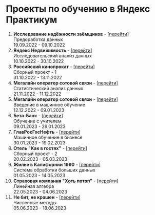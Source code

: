 # Проекты по обучению в Яндекс Практикум

<ol>
<li>
  <b>Исследование надёжности заёмщиков</b> - [<a href = "https://github.com/dopbteam/ya_practicum/tree/main/1.%D0%98%D1%81%D1%81%D0%BB%D0%B5%D0%B4%D0%BE%D0%B2%D0%B0%D0%BD%D0%B8%D0%B5%20%D0%BD%D0%B0%D0%B4%D1%91%D0%B6%D0%BD%D0%BE%D1%81%D1%82%D0%B8%20%D0%B7%D0%B0%D1%91%D0%BC%D1%89%D0%B8%D0%BA%D0%BE%D0%B2">перейти</a>]
  <br>
  Предоработка данных
  <br>
  19.09.2022 - 09.10.2022
</li>
<li>
  <b>Яндекс Недвижимость</b> - [<a href = "https://github.com/dopbteam/ya_practicum/tree/main/2.%D0%AF%D0%BD%D0%B4%D0%B5%D0%BA%D1%81%20%D0%9D%D0%B5%D0%B4%D0%B2%D0%B8%D0%B6%D0%B8%D0%BC%D0%BE%D1%81%D1%82%D1%8C">перейти</a>]
  <br>
  Исследовательский анализ данных
  <br>
  10.10.2022 - 30.10.2022
</li><li>
  <b>Российский кинопрокат</b> - [<a href = "https://github.com/dopbteam/ya_practicum/tree/main/3.%D0%A0%D0%BE%D1%81%D1%81%D0%B8%D0%B9%D1%81%D0%BA%D0%B8%D0%B9%20%D0%BA%D0%B8%D0%BD%D0%BE%D0%BF%D1%80%D0%BE%D0%BA%D0%B0%D1%82">перейти</a>]
  <br>
  Сборный проект - 1
  <br>
  31.10.2022 - 13.11.2022
</li>
  <li>
  <b>Мегалайн оператор сотовой связи</b> - [<a href = "https://github.com/dopbteam/ya_practicum/tree/main/4.%D0%9C%D0%B5%D0%B3%D0%B0%D0%BB%D0%B0%D0%B9%D0%BD%20%D0%BE%D0%BF%D0%B5%D1%80%D0%B0%D1%82%D0%BE%D1%80%20%D1%81%D0%BE%D1%82%D0%BE%D0%B2%D0%BE%D0%B9%20%D1%81%D0%B2%D1%8F%D0%B7%D0%B8">перейти</a>]
  <br>
  Статистический анализ данных
  <br>
  21.11.2022 - 11.12.2022
</li>
  <li>
  <b>Мегалайн оператор сотовой связи</b> - [<a href = "https://github.com/dopbteam/ya_practicum/tree/main/5.%D0%9C%D0%B5%D0%B3%D0%B0%D0%BB%D0%B0%D0%B9%D0%BD%20%D0%BE%D0%BF%D0%B5%D1%80%D0%B0%D1%82%D0%BE%D1%80%20%D1%81%D0%BE%D1%82%D0%BE%D0%B2%D0%BE%D0%B9%20%D1%81%D0%B2%D1%8F%D0%B7%D0%B8">перейти</a>]
  <br>
  Введение в машинное обучение
  <br>
  12.12.2022 - 09.01.2023
</li>
  <li>
  <b>Бета-Банк</b> - [<a href = "https://github.com/dopbteam/ya_practicum/tree/main/6.%D0%91%D0%B5%D1%82%D0%B0-%D0%91%D0%B0%D0%BD%D0%BA">перейти</a>]
  <br>
  Обучение с учителем
  <br>
  09.01.2023 - 29.01.2023
</li>
  <li>
  <b>ГлавРосГосНефть</b> - [<a href = "https://github.com/dopbteam/ya_practicum/tree/main/7.%D0%93%D0%BB%D0%B0%D0%B2%D0%A0%D0%BE%D1%81%D0%93%D0%BE%D1%81%D0%9D%D0%B5%D1%84%D1%82%D1%8C">перейти</a>]
  <br>
  Машинное обучение в бизнесе
  <br>
  30.01.2023 - 19.02.2023
</li>
  <li>
  <b>Отель "Как в гостях"</b> - [<a href = "https://github.com/dopbteam/ya_practicum/tree/main/8.%D0%9E%D1%82%D0%B5%D0%BB%D1%8C%20%D0%9A%D0%B0%D0%BA%20%D0%B2%20%D0%B3%D0%BE%D1%81%D1%82%D1%8F%D1%85">перейти</a>]
  <br>
  Сборный проект - 2
  <br>
  20.02.2023 - 05.03.2023
</li>
  <li>
  <b>Жилье в Калифорнии 1990</b> - [<a href = "https://github.com/dopbteam/ya_practicum/tree/main/9.%D0%96%D0%B8%D0%BB%D1%8C%D0%B5%20%D0%B2%20%D0%9A%D0%B0%D0%BB%D0%B8%D1%84%D0%BE%D1%80%D0%BD%D0%B8%D0%B8%201990">перейти</a>]
  <br>
  Система обработки больших данных
  <br>
  01.05.2023 - 14.05.2023
</li>
  <li>
  <b>Страховая компания "Хоть потоп"</b> - [<a href = "https://github.com/dopbteam/ya_practicum/tree/main/10.%D0%A1%D1%82%D1%80%D0%B0%D1%85%D0%BE%D0%B2%D0%B0%D1%8F%20%D0%BA%D0%BE%D0%BC%D0%BF%D0%B0%D0%BD%D0%B8%D1%8F%20%D0%A5%D0%BE%D1%82%D1%8C%20%D0%BF%D0%BE%D1%82%D0%BE%D0%BF">перейти</a>]
  <br>
  Линейная алгебра
  <br>
  22.05.2023 - 04.06.2023
</li>
  <li>
  <b>Не бит, не крашен</b> - [<a href = "https://github.com/dopbteam/ya_practicum/tree/main/11.%D0%9D%D0%B5%20%D0%B1%D0%B8%D1%82%2C%20%D0%BD%D0%B5%20%D0%BA%D1%80%D0%B0%D1%88%D0%B5%D0%BD">перейти</a>]
  <br>
  Численные методы
  <br>
  05.06.2023 - 18.06.2023
</li>
</ol>
